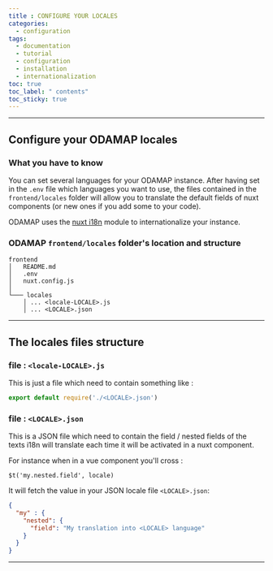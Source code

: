 ```yaml
---
title : CONFIGURE YOUR LOCALES
categories:
  - configuration
tags:
  - documentation
  - tutorial
  - configuration
  - installation
  - internationalization
toc: true
toc_label: " contents"
toc_sticky: true
---
```


--------

## Configure your ODAMAP locales
 
### What you have to know

You can set several languages for your ODAMAP instance. After having set in the `.env` file which languages you want to use, the files contained in the `frontend/locales` folder will allow you to translate the default fields of nuxt components (or new ones if you add some to your code).

ODAMAP uses the [nuxt i18n](https://github.com/nuxt-community/nuxt-i18n) module to internationalize your instance.

### ODAMAP `frontend/locales` folder's location and structure

```shell
frontend
│   README.md
│   .env
│   nuxt.config.js
│
└─── locales
    │ ... <locale-LOCALE>.js
    │ ... <LOCALE>.json

```

----------

## The locales files structure

### file : `<locale-LOCALE>.js`

This is just a file which need to contain something like :

  ```js
  export default require('./<LOCALE>.json')
  ```


### file : `<LOCALE>.json`

This is a JSON file which need to contain the field / nested fields of the texts i18n will translate each time it will be activated in a nuxt component.

For instance when in a vue component you'll cross :

```vue
$t('my.nested.field', locale)
```

It will fetch the value in your JSON locale file `<LOCALE>.json`:

```json
{
  "my" : {
    "nested": {
      "field": "My translation into <LOCALE> language"
    }
  }
}
```

------------

<br>
<br>
